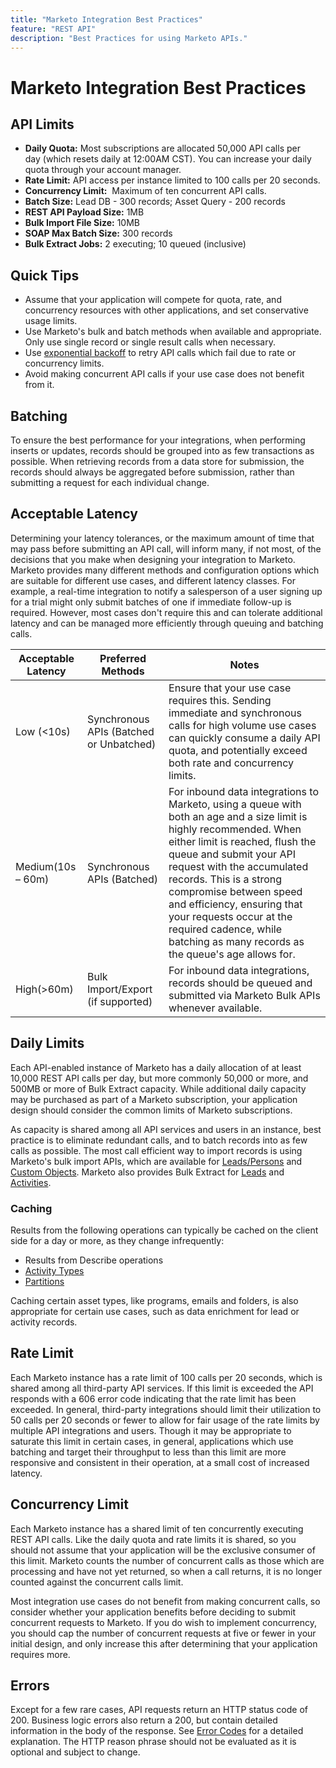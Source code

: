 ```yaml
---
title: "Marketo Integration Best Practices"
feature: "REST API"
description: "Best Practices for using Marketo APIs."
---
```


# Marketo Integration Best Practices

## API Limits

- **Daily Quota:** Most subscriptions are allocated 50,000 API calls per day (which resets daily at 12:00AM CST). You can increase your daily quota through your account manager.
- **Rate Limit:** API access per instance limited to 100 calls per 20 seconds.
- **Concurrency Limit:**  Maximum of ten concurrent API calls.
- **Batch Size:** Lead DB - 300 records; Asset Query - 200 records
- **REST API Payload Size:** 1MB
- **Bulk Import File Size:** 10MB
- **SOAP Max Batch Size:** 300 records
- **Bulk Extract Jobs:** 2 executing; 10 queued (inclusive)

## Quick Tips

- Assume that your application will compete for quota, rate, and concurrency resources with other applications, and set conservative usage limits.
- Use Marketo's bulk and batch methods when available and appropriate. Only use single record or single result calls when necessary.
- Use [exponential backoff](https://en.wikipedia.org/wiki/Exponential_backoff) to retry API calls which fail due to rate or concurrency limits.
- Avoid making concurrent API calls if your use case does not benefit from it.

## Batching

To ensure the best performance for your integrations, when performing inserts or updates, records should be grouped into as few transactions as possible. When retrieving records from a data store for submission, the records should always be aggregated before submission, rather than submitting a request for each individual change.

## Acceptable Latency

Determining your latency tolerances, or the maximum amount of time that may pass before submitting an API call, will inform many, if not most, of the decisions that you make when designing your integration to Marketo. Marketo provides many different methods and configuration options which are suitable for different use cases, and different latency classes. For example, a real-time integration to notify a salesperson of a user signing up for a trial might only submit batches of one if immediate follow-up is required. However, most cases don't require this and can tolerate additional latency and can be managed more efficiently through queuing and batching calls.

| Acceptable Latency | Preferred Methods  | Notes  |
|---|---|---|
| Low (&lt;10s)  | Synchronous APIs (Batched or Unbatched) | Ensure that your use case requires this. Sending immediate and synchronous calls for high volume use cases can quickly consume a daily API quota, and potentially exceed both rate and concurrency limits. |
| Medium(10s – 60m) | Synchronous APIs (Batched)  | For inbound data integrations to Marketo, using a queue with both an age and a size limit is highly recommended. When either limit is reached, flush the queue and submit your API request with the accumulated records. This is a strong compromise between speed and efficiency, ensuring that your requests occur at the required cadence, while batching as many records as the queue's age allows for. |
| High(&gt;60m)  | Bulk Import/Export (if supported)  | For inbound data integrations, records should be queued and submitted via Marketo Bulk APIs whenever available. |

## Daily Limits

Each API-enabled instance of Marketo has a daily allocation of at least 10,000 REST API calls per day, but more commonly 50,000 or more, and 500MB or more of Bulk Extract capacity. While additional daily capacity may be purchased as part of a Marketo subscription, your application design should consider the common limits of Marketo subscriptions.

As capacity is shared among all API services and users in an instance, best practice is to eliminate redundant calls, and to batch records into as few calls as possible. The most call efficient way to import records is using Marketo's bulk import APIs, which are available for [Leads/Persons](https://developer.adobe.com/marketo-apis/api/mapi/#tag/Bulk-Import-Leads/operation/importLeadUsingPOST) and [Custom Objects](https://developer.adobe.com/marketo-apis/api/mapi/#tag/Snippets/operation/createSnippetUsingPOST). Marketo also provides Bulk Extract for [Leads](bulk-lead-extract.md) and [Activities](bulk-activity-extract.md).

### Caching

Results from the following operations can typically be cached on the client side for a day or more, as they change infrequently:

- Results from Describe operations
- [Activity Types](https://developer.adobe.com/marketo-apis/api/mapi/#tag/Activities/operation/getAllActivityTypesUsingGET)
- [Partitions](https://developer.adobe.com/marketo-apis/api/mapi/#tag/Leads/operation/getLeadPartitionsUsingGET)

Caching certain asset types, like programs, emails and folders, is also appropriate for certain use cases, such as data enrichment for lead or activity records.

## Rate Limit

Each Marketo instance has a rate limit of 100 calls per 20 seconds, which is shared among all third-party API services. If this limit is exceeded the API responds with a 606 error code indicating that the rate limit has been exceeded. In general, third-party integrations should limit their utilization to 50 calls per 20 seconds or fewer to allow for fair usage of the rate limits by multiple API integrations and users. Though it may be appropriate to saturate this limit in certain cases, in general, applications which use batching and target their throughput to less than this limit are more responsive and consistent in their operation, at a small cost of increased latency.

## Concurrency Limit

Each Marketo instance has a shared limit of ten concurrently executing REST API calls. Like the daily quota and rate limits it is shared, so you should not assume that your application will be the exclusive consumer of this limit. Marketo counts the number of concurrent calls as those which are processing and have not yet returned, so when a call returns, it is no longer counted against the concurrent calls limit.

Most integration use cases do not benefit from making concurrent calls, so consider whether your application benefits before deciding to submit concurrent requests to Marketo. If you do wish to implement concurrency, you should cap the number of concurrent requests at five or fewer in your initial design, and only increase this after determining that your application requires more.

## Errors

Except for a few rare cases, API requests return an HTTP status code of 200. Business logic errors also return a 200, but contain detailed information in the body of the response. See [Error Codes](error-codes.md) for a detailed explanation. The HTTP reason phrase should not be evaluated as it is optional and subject to change.
